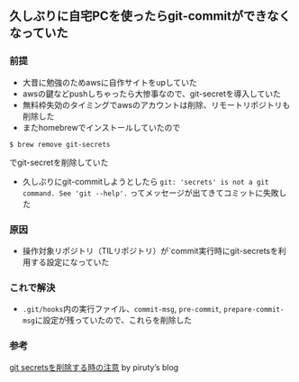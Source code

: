 ## 久しぶりに自宅PCを使ったらgit-commitができなくなっていた

### 前提
- 大昔に勉強のためawsに自作サイトをupしていた
- awsの鍵などpushしちゃったら大惨事なので、git-secretを導入していた
- 無料枠失効のタイミングでawsのアカウントは削除、リモートリポジトリも削除した
- またhomebrewでインストールしていたので
```
$ brew remove git-secrets
```
でgit-secretを削除していた
- 久しぶりにgit-commitしようとしたら
```git: 'secrets' is not a git command. See 'git --help'.```
ってメッセージが出てきてコミットに失敗した

### 原因
- 操作対象リポジトリ（TILリポジトリ）が`commit実行時にgit-secretsを利用する設定になっていた

### これで解決
- ```.git/hooks```内の実行ファイル、```commit-msg```, ```pre-commit```, ```prepare-commit-msg```に設定が残っていたので、これらを削除した

### 参考
[git secretsを削除する時の注意](https://piruty2.hatenablog.jp/entry/%3Fp%3D521) by piruty’s blog
